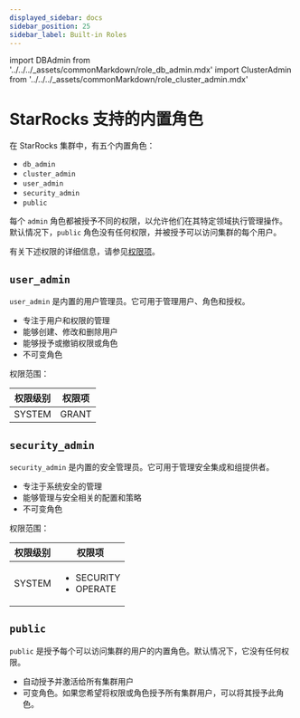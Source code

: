 ```yaml
---
displayed_sidebar: docs
sidebar_position: 25
sidebar_label: Built-in Roles
---
```


import DBAdmin from '../../../_assets/commonMarkdown/role_db_admin.mdx'
import ClusterAdmin from '../../../_assets/commonMarkdown/role_cluster_admin.mdx'

# StarRocks 支持的内置角色

在 StarRocks 集群中，有五个内置角色：

- `db_admin`
- `cluster_admin`
- `user_admin`
- `security_admin`
- `public`

每个 `admin` 角色都被授予不同的权限，以允许他们在其特定领域执行管理操作。默认情况下，`public` 角色没有任何权限，并被授予可以访问集群的每个用户。

有关下述权限的详细信息，请参见[权限项](./privilege_item.md)。

<DBAdmin />

<ClusterAdmin />

## `user_admin`

`user_admin` 是内置的用户管理员。它可用于管理用户、角色和授权。

- 专注于用户和权限的管理
- 能够创建、修改和删除用户
- 能够授予或撤销权限或角色
- 不可变角色

权限范围：

| 权限级别         | 权限项        |
| ---------------- | ------------- |
| SYSTEM           | GRANT         |

## `security_admin`

`security_admin` 是内置的安全管理员。它可用于管理安全集成和组提供者。

- 专注于系统安全的管理
- 能够管理与安全相关的配置和策略
- 不可变角色

权限范围：

| 权限级别         | 权限项        |
| ---------------- | ------------- |
| SYSTEM           | <ul><li>SECURITY</li><li>OPERATE</li></ul> |

## `public`

`public` 是授予每个可以访问集群的用户的内置角色。默认情况下，它没有任何权限。

- 自动授予并激活给所有集群用户
- 可变角色。如果您希望将权限或角色授予所有集群用户，可以将其授予此角色。